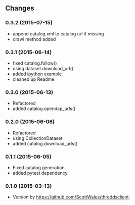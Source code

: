 Changes
-------

### 0.3.2 (2015-07-15)

* append catalog.xml to catalog url if missing
* crawl method added

### 0.3.1 (2015-06-14)

* fixed catalog.follow()
* using dataset.download_url()
* added ipython example
* cleaned up Readme

### 0.3.0 (2015-06-13)

* Refactored
* added catalog.opendap_urls()

### 0.2.0 (2015-06-08)

* Refactored
* using CollectionDataset
* added catalog.download_urls()

### 0.1.1 (2015-06-05)

* Fixed catalog generation.
* added pytest dependency.

### 0.1.0 (2015-03-13)

* Version by https://github.com/ScottWales/threddsclient.


